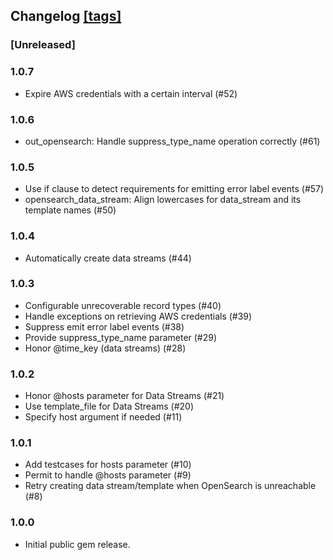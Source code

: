 ## Changelog [[tags]](https://github.com/fluent/fluent-plugin-opensearch/tags)

### [Unreleased]

### 1.0.7
 - Expire AWS credentials with a certain interval (#52)

### 1.0.6
 - out\_opensearch: Handle suppress\_type\_name operation correctly (#61)

### 1.0.5
 -  Use if clause to detect requirements for emitting error label events (#57)
 - opensearch_data_stream: Align lowercases for data_stream and its template names (#50)

### 1.0.4
 - Automatically create data streams (#44)

### 1.0.3
 - Configurable unrecoverable record types (#40)
 - Handle exceptions on retrieving AWS credentials (#39)
 - Suppress emit error label events (#38)
 - Provide suppress_type_name parameter (#29)
 - Honor @time_key (data streams) (#28)

### 1.0.2
 - Honor @hosts parameter for Data Streams (#21)
 - Use template_file for Data Streams (#20)
 - Specify host argument if needed (#11)

### 1.0.1
 -  Add testcases for hosts parameter (#10)
 - Permit to handle @hosts parameter (#9)
 - Retry creating data stream/template when OpenSearch is unreachable (#8)

### 1.0.0
 - Initial public gem release.
